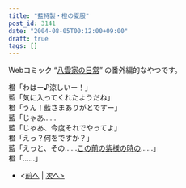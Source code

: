 ```yaml
---
title: "藍特製・橙の夏服"
post_id: 3141
date: "2004-08-05T00:12:00+09:00"
draft: true
tags: []
---
```


Webコミック “[八雲家の日常](https://danmaq.com/tag/yakumo-family?order=ASC)” の番外編的なやつです。

橙「わはー♪涼しいー！」  
藍「気に入ってくれたようだね」  
橙「うん！藍さまありがとですー」  
藍「じゃあ……  
藍「じゃあ、今度それでやってよ」  
橙「えっ？何をですか？」  
藍「えっと、その……[この前の紫様の時の](https://danmaq.com/3123)……」  
橙「……」

  * <[前へ](https://danmaq.com/3134) | [次へ>](https://danmaq.com/3155)
